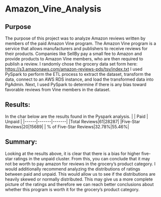 # Amazon_Vine_Analysis

## Purpose 

The purpose of this project was to analyze Amazon reviews written by members of the paid Amazon Vine program. The Amazon Vine program is a service that allows manufacturers and publishers to receive reviews for their products. Companies like SellBy pay a small fee to Amazon and provide products to Amazon Vine members, who are then required to publish a review. I randomly chose the grocery data set form here: https://s3.amazonaws.com/amazon-reviews-pds/tsv/index.txt I used PySpark to perform the ETL process to extract the dataset, transform the data, connect to an AWS RDS instance, and load the transformed data into PgAdmin. Next, I used PySpark to determine if there is any bias toward favorable reviews from Vine members in the dataset. 

## Results:

In the char below are the results found in the Pyspark analysis. 
|      |  Paid  |  Unpaid  |
|------|-------|-------|
|Total Reviews|61|28287|
|Five-Star Reviews|20|15689|
| % of Five-Star Reviews|32.78%|55.46%|


## Summary:

Looking at the results above, it is clear that there is a bias for higher five-star ratings in the unpaid cluster. From this, you can conclude that it may not be worth to pay amazon for reviews in the grocery’s product category. I would additionally recommend analyzing the distributions of ratings between paid and unpaid. This would allow us to see if the distributions are heavily skewed or normally distributed. This may give us a more complete picture of the ratings and therefore we can reach better conclusions about whether this program is worth it for the grocery’s product category.
